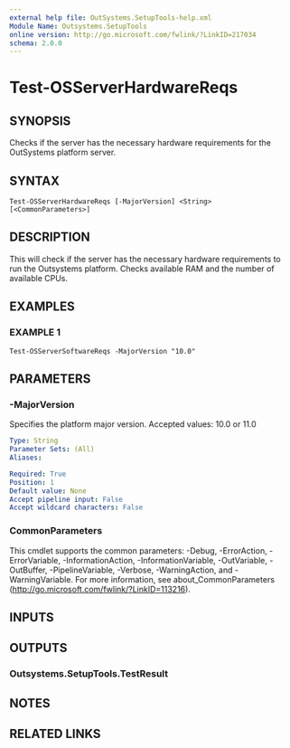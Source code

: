 ```yaml
---
external help file: OutSystems.SetupTools-help.xml
Module Name: Outsystems.SetupTools
online version: http://go.microsoft.com/fwlink/?LinkID=217034
schema: 2.0.0
---
```


# Test-OSServerHardwareReqs

## SYNOPSIS
Checks if the server has the necessary hardware requirements for the OutSystems platform server.

## SYNTAX

```
Test-OSServerHardwareReqs [-MajorVersion] <String> [<CommonParameters>]
```

## DESCRIPTION
This will check if the server has the necessary hardware requirements to run the Outsystems platform.
Checks available RAM and the number of available CPUs.

## EXAMPLES

### EXAMPLE 1
```
Test-OSServerSoftwareReqs -MajorVersion "10.0"
```

## PARAMETERS

### -MajorVersion
Specifies the platform major version.
Accepted values: 10.0 or 11.0

```yaml
Type: String
Parameter Sets: (All)
Aliases:

Required: True
Position: 1
Default value: None
Accept pipeline input: False
Accept wildcard characters: False
```

### CommonParameters
This cmdlet supports the common parameters: -Debug, -ErrorAction, -ErrorVariable, -InformationAction, -InformationVariable, -OutVariable, -OutBuffer, -PipelineVariable, -Verbose, -WarningAction, and -WarningVariable.
For more information, see about_CommonParameters (http://go.microsoft.com/fwlink/?LinkID=113216).

## INPUTS

## OUTPUTS

### Outsystems.SetupTools.TestResult
## NOTES

## RELATED LINKS
